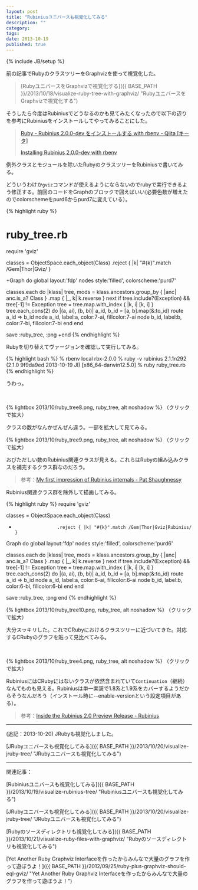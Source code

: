 ```yaml
---
layout: post
title: "Rubiniusユニバースも視覚化してみる"
description: ""
category: 
tags: 
date: 2013-10-19
published: true
---
```

{% include JB/setup %}

前の記事でRubyのクラスツリーをGraphvizを使って視覚化した。

> [RubyユニバースをGraphvizで視覚化する]({{ BASE_PATH }}/2013/10/18/visualize-ruby-tree-with-graphviz/ "RubyユニバースをGraphvizで視覚化する")

そうしたら今度はRubiniusでどうなるのかも見てみたくなったので以下の辺りを参考にRubiniusをインストールしてやってみることにした。

> [Ruby - Rubinius 2.0.0-dev をインストールする with rbenv - Qiita [キータ]](http://qiita.com/taiki45/items/b90002c72352ab382183 "Ruby - Rubinius 2.0.0-dev をインストールする with rbenv - Qiita [キータ]")
> 
> [Installing Rubinius 2.0.0-dev with rbenv](https://gist.github.com/amateurhuman/2005745 "Installing Rubinius 2.0.0-dev with rbenv")

例外クラスとモジュールを除いたRubyのクラスツリーをRubiniusで書いてみる。

どういうわけか`gviz`コマンドが使えるようにならないのでrubyで実行できるよう修正する。前回のコードをGraphのブロックで囲えばいい(必要色数が増えたのでcolorschemeをpurd6からpurd7に変えている）。

{% highlight ruby %}
 # ruby_tree.rb
 require 'gviz'
 
 classes = ObjectSpace.each_object(Class)
                      .reject { |k| "#{k}".match /Gem|Thor|Gviz/ }
 
+Graph do
   global layout:'fdp'
   nodes style:'filled', colorscheme:'purd7'
 
   classes.each do |klass|
     tree, mods = klass.ancestors.group_by { |anc| anc.is_a? Class }
                       .map { |_, k| k.reverse }
     next if tree.include?(Exception) && tree[-1] != Exception
     tree = tree.map.with_index { |k, i| [k, i] }
     tree.each_cons(2) do |(a, ai), (b, bi)|
       a_id, b_id = [a, b].map(&:to_id)
       route a_id => b_id
       node a_id, label:a, color:7-ai, fillcolor:7-ai
       node b_id, label:b, color:7-bi, fillcolor:7-bi
     end
   end
 
   save :ruby_tree, :png
+end
{% endhighlight %}


Rubyを切り替えてヴァージョンを確認して実行してみる。

{% highlight bash %}
% rbenv local rbx-2.0.0
% ruby -v
rubinius 2.1.1n292 (2.1.0 9f9da9ed 2013-10-19 JI) [x86_64-darwin12.5.0]
% ruby ruby_tree.rb
{% endhighlight %}

うわっ。

<br/>


{% lightbox  2013/10/ruby_tree8.png, ruby_tree, alt noshadow %}
（クリックで拡大）

クラスの数がなんかぜんぜん違う。一部を拡大して見てみる。

{% lightbox  2013/10/ruby_tree9.png, ruby_tree, alt noshadow %}
（クリックで拡大）

おびただしい数のRubinius関連クラスが見える。これらはRubyの組み込みクラスを補完するクラス群なのだろう。

> 参考：[My first impression of Rubinius internals - Pat Shaughnessy](http://patshaughnessy.net/2012/1/25/my-first-impression-of-rubinius-internals "My first impression of Rubinius internals - Pat Shaughnessy")

Rubinius関連クラス群を除外して描画してみる。

{% highlight ruby %}
 require 'gviz'
 
 classes = ObjectSpace.each_object(Class)
+                     .reject { |k| "#{k}".match /Gem|Thor|Gviz|Rubinius/ }
 
 Graph do
   global layout:'fdp'
   nodes style:'filled', colorscheme:'purd6'
 
   classes.each do |klass|
     tree, mods = klass.ancestors.group_by { |anc| anc.is_a? Class }
                       .map { |_, k| k.reverse }
     next if tree.include?(Exception) && tree[-1] != Exception
     tree = tree.map.with_index { |k, i| [k, i] }
     tree.each_cons(2) do |(a, ai), (b, bi)|
       a_id, b_id = [a, b].map(&:to_id)
       route a_id => b_id
       node a_id, label:a, color:6-ai, fillcolor:6-ai
       node b_id, label:b, color:6-bi, fillcolor:6-bi
     end
   end
 
   save :ruby_tree, :png
 end
{% endhighlight %}

{% lightbox  2013/10/ruby_tree10.png, ruby_tree, alt noshadow %}
（クリックで拡大）

大分スッキリした。これでCRubyにおけるクラスツリーに近づいてきた。対応するCRubyのグラフを貼って見比べてみる。

<br/>

{% lightbox  2013/10/ruby_tree4.png, ruby_tree, alt noshadow %}
（クリックで拡大）

RubiniusにはCRubyにはないクラスが依然含まれていて`Continuation`（継続）なんてものも見える。Rubiniusは単一実装で1.8系と1.9系をカバーするようだからそうなんだろう（インストール時に--enable-versionという設定項目がある）。

> 参考：[Inside the Rubinius 2.0 Preview Release - Rubinius](http://rubini.us/2011/06/07/inside-rubinius-20-preview/ "Inside the Rubinius 2.0 Preview Release - Rubinius")

---

(追記：2013-10-20) JRubyも視覚化しました。

[JRubyユニバースも視覚化してみる]({{ BASE_PATH }}/2013/10/20/visualize-jruby-tree/ "JRubyユニバースも視覚化してみる")

---

関連記事：

[Rubiniusユニバースも視覚化してみる]({{ BASE_PATH }}/2013/10/19/visualize-rubinius-tree/ "Rubiniusユニバースも視覚化してみる")

[JRubyユニバースも視覚化してみる]({{ BASE_PATH }}/2013/10/20/visualize-jruby-tree/ "JRubyユニバースも視覚化してみる")

[Rubyのソースディレクトリも視覚化してみる]({{ BASE_PATH }}/2013/10/21/visualize-ruby-files-with-graphviz/ "Rubyのソースディレクトリも視覚化してみる")

[Yet Another Ruby Graphviz Interfaceを作ったからみんなで大量のグラフを作って遊ぼうよ！]({{ BASE_PATH }}/2012/09/25/ruby-plus-graphviz-should-eql-gviz/ "Yet Another Ruby Graphviz Interfaceを作ったからみんなで大量のグラフを作って遊ぼうよ！")


